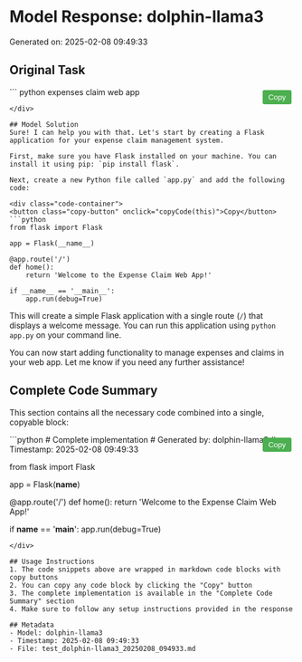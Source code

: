 # Model Response: dolphin-llama3
Generated on: 2025-02-08 09:49:33


<style>
.copy-button {
    position: absolute;
    top: 5px;
    right: 5px;
    padding: 5px 10px;
    background-color: #4CAF50;
    color: white;
    border: none;
    border-radius: 3px;
    cursor: pointer;
    z-index: 1;
}
.code-container {
    position: relative;
    margin: 10px 0;
}
.copy-button:hover {
    background-color: #45a049;
}
.copy-button:active {
    background-color: #3d8b40;
}
</style>

<script>
function copyCode(buttonElement) {
    const codeBlock = buttonElement.parentElement.querySelector('code');
    const range = document.createRange();
    range.selectNode(codeBlock);
    window.getSelection().removeAllRanges();
    window.getSelection().addRange(range);
    try {
        document.execCommand('copy');
        buttonElement.textContent = 'Copied!';
        setTimeout(() => {
            buttonElement.textContent = 'Copy';
        }, 2000);
    } catch(e) {
        console.error('Failed to copy text:', e);
        buttonElement.textContent = 'Failed to copy';
    }
    window.getSelection().removeAllRanges();
}
</script>


## Original Task
<div class="code-container">
<button class="copy-button" onclick="copyCode(this)">Copy</button>
```
python expenses claim web app

```
</div>

## Model Solution
Sure! I can help you with that. Let's start by creating a Flask application for your expense claim management system.

First, make sure you have Flask installed on your machine. You can install it using pip: `pip install flask`.

Next, create a new Python file called `app.py` and add the following code:

<div class="code-container">
<button class="copy-button" onclick="copyCode(this)">Copy</button>
```python
from flask import Flask

app = Flask(__name__)

@app.route('/')
def home():
    return 'Welcome to the Expense Claim Web App!'

if __name__ == '__main__':
    app.run(debug=True)
```
</div>

This will create a simple Flask application with a single route (`/`) that displays a welcome message. You can run this application using `python app.py` on your command line.

You can now start adding functionality to manage expenses and claims in your web app. Let me know if you need any further assistance!

## Complete Code Summary
This section contains all the necessary code combined into a single, copyable block:

<div class="code-container">
<button class="copy-button" onclick="copyCode(this)">Copy</button>
```python
# Complete implementation
# Generated by: dolphin-llama3
# Timestamp: 2025-02-08 09:49:33

from flask import Flask

app = Flask(__name__)

@app.route('/')
def home():
    return 'Welcome to the Expense Claim Web App!'

if __name__ == '__main__':
    app.run(debug=True)

```
</div>

## Usage Instructions
1. The code snippets above are wrapped in markdown code blocks with copy buttons
2. You can copy any code block by clicking the "Copy" button
3. The complete implementation is available in the "Complete Code Summary" section
4. Make sure to follow any setup instructions provided in the response

## Metadata
- Model: dolphin-llama3
- Timestamp: 2025-02-08 09:49:33
- File: test_dolphin-llama3_20250208_094933.md
